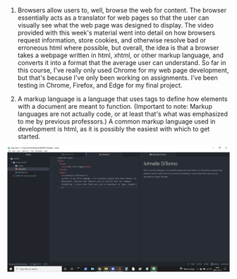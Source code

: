 1. Browsers allow users to, well, browse the web for content. The browser essentially acts as a translator for web pages so that the user can visually see what the web page was designed to display. The video provided with this week's material went into detail on how browsers request information, store cookies, and otherwise resolve bad or erroneous html where possible, but overall, the idea is that a browser takes a webpage written in html, xhtml, or other markup language, and converts it into a format that the average user can understand. So far in this course, I've really only used Chrome for my web page development, but that's because I've only been working on assignments. I've been testing in Chrome, Firefox, and Edge for my final project.

2. A markup language is a language that uses tags to define how elements with a document are meant to function. (Important to note: Markup languages are not actually code, or at least that's what was emphasized to me by previous professors.) A common markup language used in development is html, as it is possibly the easiest with which to get started.

![Screenshot](./images/Week04_Screenshot01.png)
